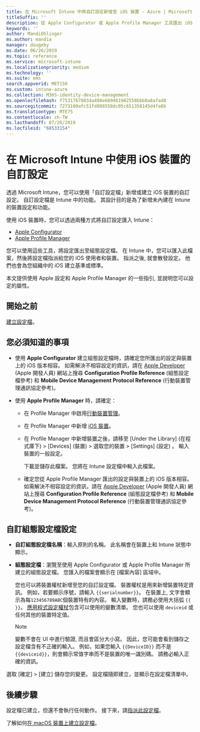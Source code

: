 ```yaml
---
title: 在 Microsoft Intune 中將自訂設定新增至 iOS 裝置 - Azure | Microsoft Docs
titleSuffix: ''
description: 從 Apple Configurator 或 Apple Profile Manager 工具匯出 iOS 設定，然後將這些設定匯入 Microsoft Intune。 這些設定可以建立、使用及控制 iOS 裝置上的自訂設定和功能。 此自訂設定檔可接著指派或散發到您組織中的 iOS 裝置，以建立基準或標準。
keywords: ''
author: MandiOhlinger
ms.author: mandia
manager: dougeby
ms.date: 06/26/2019
ms.topic: reference
ms.service: microsoft-intune
ms.localizationpriority: medium
ms.technology: ''
ms.suite: ems
search.appverid: MET150
ms.custom: intune-azure
ms.collection: M365-identity-device-management
ms.openlocfilehash: f75317678034a488e689461982550bbb0a8afad8
ms.sourcegitcommit: 7273100afc51fd808558dc05c651358145d4fa6b
ms.translationtype: MTE75
ms.contentlocale: zh-TW
ms.lasthandoff: 07/26/2019
ms.locfileid: "68533154"
---
```

# <a name="use-custom-settings-for-ios-devices-in-microsoft-intune"></a>在 Microsoft Intune 中使用 iOS 裝置的自訂設定

透過 Microsoft Intune，您可以使用「自訂設定檔」新增或建立 iOS 裝置的自訂設定。 自訂設定檔是 Intune 中的功能。 其設計目的是為了新增未內建在 Intune 的裝置設定和功能。

使用 iOS 裝置時，您可以透過兩種方式將自訂設定匯入 Intune：

- [Apple Configurator](https://itunes.apple.com/app/apple-configurator-2/id1037126344?mt=12)
- [Apple Profile Manager](https://support.apple.com/profile-manager)

您可以使用這些工具，將設定匯出至組態設定檔。 在 Intune 中，您可以匯入此檔案，然後將設定檔指派給您的 iOS 使用者和裝置。 指派之後, 就會散發設定。 他們也會為您組織中的 iOS 建立基準或標準。

本文提供使用 Apple 設定和 Apple Profile Manager 的一些指引, 並說明您可以設定的屬性。

## <a name="before-you-begin"></a>開始之前

[建立設定檔](device-profile-create.md)。

## <a name="what-you-need-to-know"></a>您必須知道的事項

- 使用 **Apple Configurator** 建立組態設定檔時，請確定您所匯出的設定與裝置上的 iOS 版本相容。 如需解決不相容設定的資訊，請在 [Apple Developer](https://developer.apple.com/) (Apple 開發人員) 網站上搜尋 **Configuration Profile Reference** (組態設定檔參考) 和 **Mobile Device Management Protocol Reference** (行動裝置管理通訊協定參考)。

- 使用 **Apple Profile Manager** 時，請確定：

  - 在 Profile Manager 中啟用[行動裝置管理](https://help.apple.com/serverapp/mac/5.7/#/apd05B9B761-D390-4A75-9251-E9AD29A61D0C)。
  - 在 Profile Manager 中新增 [iOS 裝置](https://help.apple.com/profilemanager/mac/5.7/#/pm9onzap1984)。
  - 在 Profile Manager 中新增裝置之後，請移至 [Under the Library] \(在程式庫下\)   > [Devices] \(裝置\)  > 選取您的裝置 > [Settings] \(設定\)  。 輸入裝置的一般設定。

    下載並儲存此檔案。 您將在 Intune 設定檔中輸入此檔案。

  - 確定您從 Apple Profile Manager 匯出的設定與裝置上的 iOS 版本相容。 如需解決不相容設定的資訊，請在 [Apple Developer](https://developer.apple.com/) (Apple 開發人員) 網站上搜尋 **Configuration Profile Reference** (組態設定檔參考) 和 **Mobile Device Management Protocol Reference** (行動裝置管理通訊協定參考)。

## <a name="custom-configuration-profile-settings"></a>自訂組態設定檔設定

- **自訂組態設定檔名稱**：輸入原則的名稱。 此名稱會在裝置上和 Intune 狀態中顯示。
- **組態設定檔**：瀏覽至使用 Apple Configurator 或 Apple Profile Manager 所建立的組態設定檔。 您匯入的檔案會顯示在 [檔案內容]  區域中。

  您也可以將裝置權杖新增至您的自訂設定檔。 裝置權杖是用來新增裝置特定資訊。 例如，若要顯示序號，請輸入 `{{serialnumber}}`。 在裝置上, 文字會顯示為每`123456789ABC`個裝置特有的內容。 輸入變數時，請務必使用大括弧 `{{ }}`。 [應用程式設定權杖](app-configuration-policies-use-ios.md#tokens-used-in-the-property-list)包含可以使用的變數清單。 您也可以使用 `deviceid` 或任何其他的裝置特定值。

  > [!NOTE]
  > 變數不會在 UI 中進行驗證, 而且會區分大小寫。 因此，您可能會看到儲存之設定檔含有不正確的輸入。 例如，如果您輸入 `{{DeviceID}}` 而不是 `{{deviceid}}`，則會顯示常值字串而不是裝置的唯一識別碼。 請務必輸入正確的資訊。

選取 [確定]   > [建立]  儲存您的變更。 設定檔隨即建立，並顯示在設定檔清單中。

## <a name="next-steps"></a>後續步驟

設定檔已建立，但還不會執行任何動作。 接下來，請[指派此設定檔](device-profile-assign.md)。

了解如何[在 macOS 裝置上建立設定檔](custom-settings-macos.md)。 
